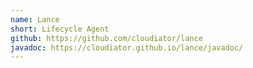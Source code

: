 ```yaml
---
name: Lance
short: Lifecycle Agent
github: https://github.com/cloudiator/lance
javadoc: https://cloudiator.github.io/lance/javadoc/
---
```

